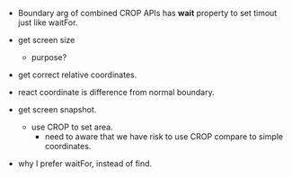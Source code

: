 - Boundary arg of combined CROP APIs has **wait** property to set timout just like waitFor.
- get screen size

  - purpose?

- get correct relative coordinates.
- react coordinate is difference from normal boundary.
- get screen snapshot.
  - use CROP to set area.
    - need to aware that we have risk to use CROP compare to simple coordinates.
- why I prefer waitFor, instead of find.
